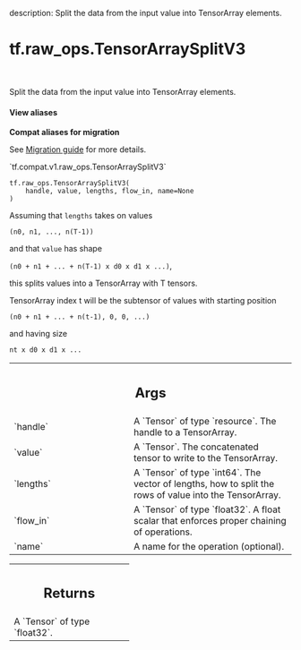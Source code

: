 description: Split the data from the input value into TensorArray elements.

<div itemscope itemtype="http://developers.google.com/ReferenceObject">
<meta itemprop="name" content="tf.raw_ops.TensorArraySplitV3" />
<meta itemprop="path" content="Stable" />
</div>

# tf.raw_ops.TensorArraySplitV3

<!-- Insert buttons and diff -->

<table class="tfo-notebook-buttons tfo-api nocontent" align="left">

</table>



Split the data from the input value into TensorArray elements.

<section class="expandable">
  <h4 class="showalways">View aliases</h4>
  <p>
<b>Compat aliases for migration</b>
<p>See
<a href="https://www.tensorflow.org/guide/migrate">Migration guide</a> for
more details.</p>
<p>`tf.compat.v1.raw_ops.TensorArraySplitV3`</p>
</p>
</section>

<pre class="devsite-click-to-copy prettyprint lang-py tfo-signature-link">
<code>tf.raw_ops.TensorArraySplitV3(
    handle, value, lengths, flow_in, name=None
)
</code></pre>



<!-- Placeholder for "Used in" -->

Assuming that `lengths` takes on values

  ```(n0, n1, ..., n(T-1))```

and that `value` has shape

  ```(n0 + n1 + ... + n(T-1) x d0 x d1 x ...)```,

this splits values into a TensorArray with T tensors.

TensorArray index t will be the subtensor of values with starting position

  ```(n0 + n1 + ... + n(t-1), 0, 0, ...)```

and having size

  ```nt x d0 x d1 x ...```

<!-- Tabular view -->
 <table class="responsive fixed orange">
<colgroup><col width="214px"><col></colgroup>
<tr><th colspan="2"><h2 class="add-link">Args</h2></th></tr>

<tr>
<td>
`handle`
</td>
<td>
A `Tensor` of type `resource`. The handle to a TensorArray.
</td>
</tr><tr>
<td>
`value`
</td>
<td>
A `Tensor`. The concatenated tensor to write to the TensorArray.
</td>
</tr><tr>
<td>
`lengths`
</td>
<td>
A `Tensor` of type `int64`.
The vector of lengths, how to split the rows of value into the
TensorArray.
</td>
</tr><tr>
<td>
`flow_in`
</td>
<td>
A `Tensor` of type `float32`.
A float scalar that enforces proper chaining of operations.
</td>
</tr><tr>
<td>
`name`
</td>
<td>
A name for the operation (optional).
</td>
</tr>
</table>



<!-- Tabular view -->
 <table class="responsive fixed orange">
<colgroup><col width="214px"><col></colgroup>
<tr><th colspan="2"><h2 class="add-link">Returns</h2></th></tr>
<tr class="alt">
<td colspan="2">
A `Tensor` of type `float32`.
</td>
</tr>

</table>

